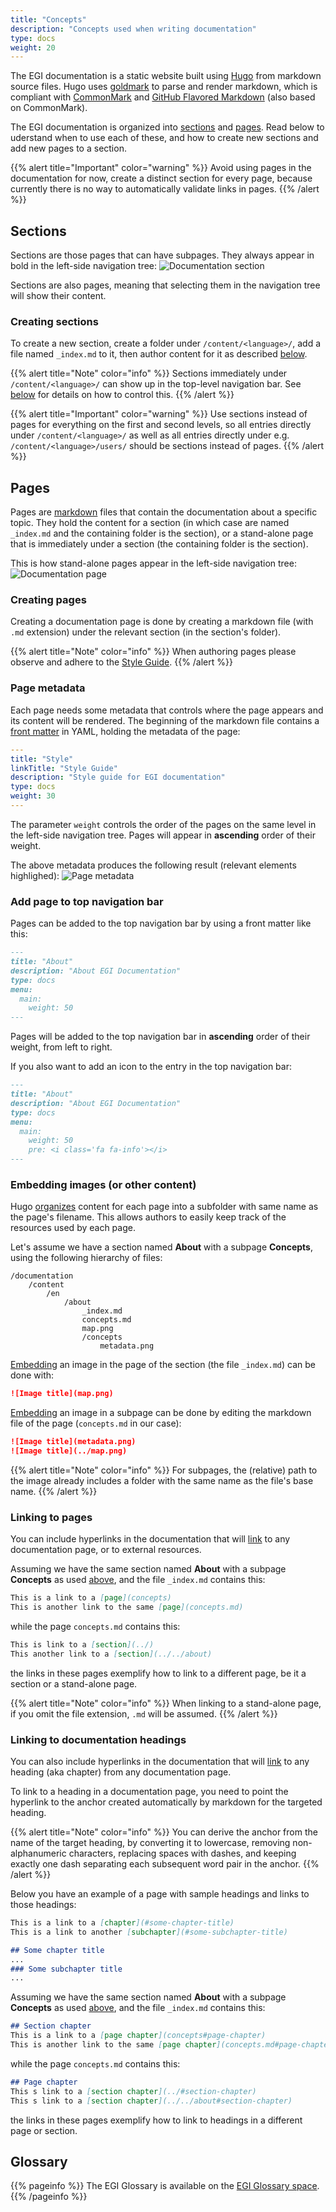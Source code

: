```yaml
---
title: "Concepts"
description: "Concepts used when writing documentation"
type: docs
weight: 20
---
```


The EGI documentation is a static website built using
[Hugo](https://gohugo.io/getting-started/configuration-markup/)
from markdown source files. Hugo uses
[goldmark](https://github.com/yuin/goldmark/) to parse and render markdown,
which is compliant with [CommonMark](https://spec.commonmark.org/0.29/) and
[GitHub Flavored Markdown](https://github.github.com/gfm/) (also based
on CommonMark).

The EGI documentation is organized into [sections](#sections) and
[pages](#pages). Read below to uderstand when to use each of these,
and how to create new sections and add new pages to a section.

{{% alert title="Important" color="warning" %}} Avoid using pages in the
documentation for now, create a distinct section for every page, because
currently there is no way to automatically validate links in pages.
{{% /alert %}}

## Sections

Sections are those pages that can have subpages. They always appear in
bold in the left-side navigation tree: ![Documentation section](section.png)

Sections are also pages, meaning that selecting them in the
navigation tree will show their content.

### Creating sections

To create a new section, create a folder under `/content/<language>/`,
add a file named `_index.md` to it, then author content for it as described
[below](#creating-pages).

{{% alert title="Note" color="info" %}} Sections immediately
under `/content/<language>/` can show up in the top-level navigation bar.
See [below](#add-page-to-top-navigation-bar) for details on how to control this.
{{% /alert %}}

{{% alert title="Important" color="warning" %}} Use sections instead of pages
for everything on the first and second levels, so all entries directly under
`/content/<language>/` as well as all entries directly under e.g.
`/content/<language>/users/` should be sections instead of pages.
{{% /alert %}}

## Pages

Pages are [markdown](https://spec.commonmark.org/0.29/) files that contain the
documentation about a specific topic. They hold the content for a section
(in which case are named `_index.md` and the containing folder is the section),
or a stand-alone page that is immediately under a section (the containing
folder is the section).

This is how stand-alone pages appear in the left-side navigation tree:
![Documentation page](page.png)

### Creating pages

Creating a documentation page is done by creating a markdown file (with
`.md` extension) under the relevant section (in the section's folder).

{{% alert title="Note" color="info" %}} When authoring pages please observe
and adhere to the [Style Guide](../contributing/style).
{{% /alert %}}

### Page metadata

Each page needs some metadata that controls where the page appears and its
content will be rendered. The beginning of the markdown file contains a
[front matter](https://gohugo.io/content-management/front-matter/) in YAML,
holding the metadata of the page:

```yaml
---
title: "Style"
linkTitle: "Style Guide"
description: "Style guide for EGI documentation"
type: docs
weight: 30
---
```

The parameter `weight` controls the order of the pages on the same level in
the left-side navigation tree. Pages will appear in **ascending** order of their
weight.

The above metadata produces the following result (relevant elements highlighed):
![Page metadata](metadata.png)

### Add page to top navigation bar

Pages can be added to the top navigation bar by using a front matter like this:

```markdown
---
title: "About"
description: "About EGI Documentation"
type: docs
menu:
  main:
    weight: 50
---
```

Pages will be added to the top navigation bar in **ascending** order of
their weight, from left to right.

If you also want to add an icon to the entry in the top navigation bar:

```markdown
---
title: "About"
description: "About EGI Documentation"
type: docs
menu:
  main:
    weight: 50
    pre: <i class='fa fa-info'></i>
---
```

### Embedding images (or other content)

Hugo [organizes](https://gohugo.io/content-management/organization/) content
for each page into a subfolder with same name as the page's filename.
This allows authors to easily keep track of the resources used by each page.

Let's assume we have a section named **About** with a subpage **Concepts**, using
the following hierarchy of files:

```shell
/documentation
    /content
        /en
            /about
                _index.md
                concepts.md
                map.png
                /concepts
                    metadata.png
```

[Embedding](https://spec.commonmark.org/0.29/#images) an image in the page of
the section (the file `_index.md`) can be done with:

```markdown
![Image title](map.png)
```

[Embedding](https://spec.commonmark.org/0.29/#images) an image in a subpage can
be done by editing the markdown file of the page (`concepts.md` in our case):

```markdown
![Image title](metadata.png)
![Image title](../map.png)
```

{{% alert title="Note" color="info" %}} For subpages, the (relative) path to
the image already includes a folder with the same name as the file's base name.
{{% /alert %}}

### Linking to pages

You can include hyperlinks in the documentation that will
[link](https://spec.commonmark.org/0.29/#links) to any documentation page,
or to external resources.

Assuming we have the same section named **About** with a subpage **Concepts**
as used [above](#embedding-images-or-other-content), and the file `_index.md`
contains this:

```markdown
This is a link to a [page](concepts)
This is another link to the same [page](concepts.md)
```

while the page `concepts.md` contains this:

```markdown
This is link to a [section](../)
This another link to a [section](../../about)
```

the links in these pages exemplify how to link to a different page,
be it a section or a stand-alone page.

{{% alert title="Note" color="info" %}} When linking to a stand-alone page,
if you omit the file extension, `.md` will be assumed.
{{% /alert %}}

### Linking to documentation headings

You can also include hyperlinks in the documentation that will
[link](https://spec.commonmark.org/0.29/#links) to any heading (aka chapter)
from any documentation page.

To link to a heading in a documentation page, you need to point the hyperlink
to the anchor created automatically by markdown for the targeted heading.

{{% alert title="Note" color="info" %}} You can derive the anchor from the
name of the target heading, by converting it to lowercase, removing
non-alphanumeric characters, replacing spaces with dashes, and keeping
exactly one dash separating each subsequent word pair in the anchor.
{{% /alert %}}

Below you have an example of a page with sample headings and links to
those headings:

```markdown
This is a link to a [chapter](#some-chapter-title)
This is a link to another [subchapter](#some-subchapter-title)

## Some chapter title
...
### Some subchapter title
...
```

Assuming we have the same section named **About** with a subpage **Concepts**
as used [above](#embedding-images-or-other-content), and the file `_index.md`
contains this:

```markdown
## Section chapter
This is a link to a [page chapter](concepts#page-chapter)
This is another link to the same [page chapter](concepts.md#page-chapter)
```

while the page `concepts.md` contains this:

```markdown
## Page chapter
This s link to a [section chapter](../#section-chapter)
This s link to a [section chapter](../../about#section-chapter)
```

the links in these pages exemplify how to link to headings in a
different page or section.

## Glossary

{{% pageinfo %}} The EGI Glossary is available on the
[EGI Glossary space](http://go.egi.eu/glossary).
{{% /pageinfo %}}
